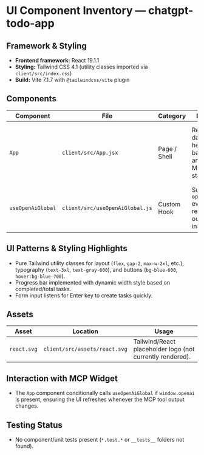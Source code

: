 # UI Component Inventory — chatgpt-todo-app

## Framework & Styling
- **Frontend framework:** React 19.1.1
- **Styling:** Tailwind CSS 4.1 (utility classes imported via `client/src/index.css`)
- **Build:** Vite 7.1.7 with `@tailwindcss/vite` plugin

## Components
| Component | File | Category | Responsibilities | Key Notes |
| --- | --- | --- | --- | --- |
| `App` | `client/src/App.jsx` | Page / Shell | Renders task dashboard with header, progress bar, input form, and list of tasks. Manages local state and API calls. | Uses `useState`/`useEffect`; references MCP widget globals through `useOpenAiGlobal`; fetches `/tasks` API for CRUD actions. |
| `useOpenAiGlobal` | `client/src/useOpenAiGlobal.js` | Custom Hook | Subscribes to MCP `openai:set_globals` events so the SPA responds to tool output changes inside ChatGPT. | Wraps `useSyncExternalStore`; adds/removes event listeners on `window`; returns current global value. |

## UI Patterns & Styling Highlights
- Pure Tailwind utility classes for layout (`flex`, `gap-2`, `max-w-2xl`, etc.), typography (`text-3xl`, `text-gray-600`), and buttons (`bg-blue-600`, `hover:bg-blue-700`).
- Progress bar implemented with dynamic width style based on completed/total tasks.
- Form input listens for Enter key to create tasks quickly.

## Assets
| Asset | Location | Usage |
| --- | --- | --- |
| `react.svg` | `client/src/assets/react.svg` | Tailwind/React placeholder logo (not currently rendered). |

## Interaction with MCP Widget
- The `App` component conditionally calls `useOpenAiGlobal` if `window.openai` is present, ensuring the UI refreshes whenever the MCP tool output changes.

## Testing Status
- No component/unit tests present (`*.test.*` or `__tests__` folders not found).
